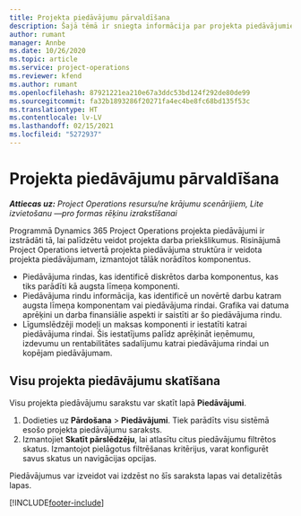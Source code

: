 ```yaml
---
title: Projekta piedāvājumu pārvaldīšana
description: Šajā tēmā ir sniegta informācija par projekta piedāvājumiem.
author: rumant
manager: Annbe
ms.date: 10/26/2020
ms.topic: article
ms.service: project-operations
ms.reviewer: kfend
ms.author: rumant
ms.openlocfilehash: 87921221ea210e67a3ddc53bd124f292de80de99
ms.sourcegitcommit: fa32b1893286f20271fa4ec4be8fc68bd135f53c
ms.translationtype: HT
ms.contentlocale: lv-LV
ms.lasthandoff: 02/15/2021
ms.locfileid: "5272937"
---
```

# <a name="manage-project-quotes"></a>Projekta piedāvājumu pārvaldīšana

_**Attiecas uz:** Project Operations resursu/ne krājumu scenārijiem, Lite izvietošanu —pro formas rēķinu izrakstīšanai_

Programmā Dynamics 365 Project Operations projekta piedāvājumi ir izstrādāti tā, lai palīdzētu veidot projekta darba priekšlikumus. Risinājumā Project Operations ietvertā projekta piedāvājuma struktūra ir veidota projekta piedāvājumam, izmantojot tālāk norādītos komponentus.

  - Piedāvājuma rindas, kas identificē diskrētos darba komponentus, kas tiks parādīti kā augsta līmeņa komponenti.
  - Piedāvājuma rindu informācija, kas identificē un novērtē darbu katram augsta līmeņa komponentam vai piedāvājuma rindai. Grafika vai datuma aprēķini un darba finansiālie aspekti ir saistīti ar šo piedāvājuma rindu.
  - Līgumslēdzēji modeļi un maksas komponenti ir iestatīti katrai piedāvājuma rindai. Šis iestatījums palīdz aprēķināt ieņēmumu, izdevumu un rentabilitātes sadalījumu katrai piedāvājuma rindai un kopējam piedāvājumam.

## <a name="view-all-project-based-quotes"></a>Visu projekta piedāvājumu skatīšana

Visu projekta piedāvājumu sarakstu var skatīt lapā **Piedāvājumi**. 

1. Dodieties uz **Pārdošana** > **Piedāvājumi**. Tiek parādīts visu sistēmā esošo projekta piedāvājumu saraksts. 
2. Izmantojiet **Skatīt pārslēdzēju**, lai atlasītu citus piedāvājumu filtrētos skatus. Izmantojot pielāgotus filtrēšanas kritērijus, varat konfigurēt savus skatus un navigācijas opcijas.

Piedāvājumus var izveidot vai izdzēst no šīs saraksta lapas vai detalizētās lapas.


[!INCLUDE[footer-include](../../includes/footer-banner.md)]
